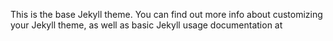 <!-- ---
layout: single
title: About
permalink: /about/
--- -->

This is the base Jekyll theme. You can find out more info about customizing your Jekyll theme, as well as basic Jekyll usage documentation at 
